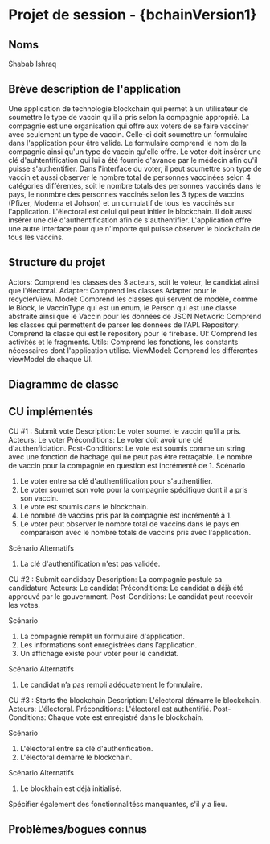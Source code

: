 # Projet de session - {bchainVersion1}

## Noms
Shabab Ishraq

## Brève description de l'application
Une application de technologie blockchain qui permet à un utilisateur de soumettre le type de vaccin qu'il a pris selon la compagnie approprié. La compagnie est une organisation qui offre aux voters de se faire vacciner avec seulement un type de vaccin. Celle-ci doit soumettre un formulaire dans l'application pour être valide. Le formulaire comprend le nom de la compagnie ainsi qu'un type de vaccin qu'elle offre. Le voter doit insérer une clé d'auhtentification qui lui a été fournie d'avance par le médecin afin qu'il puisse s'authentifier. Dans l'interface du voter, il peut soumettre son type de vaccin et aussi observer le nombre total de personnes vaccinées selon 4 catégories différentes, soit le nombre totals des personnes vaccinés dans le pays, le nonmbre des personnes vaccinés selon les 3 types de vaccins (Pfizer, Moderna et Johson) et un cumulatif de tous les vaccinés sur l'application. L'électoral est celui qui peut initier le blockchain. Il doit aussi insérer une clé d'authentification afin de s'authentifier. L'application offre une autre interface pour que n'importe qui puisse observer le blockchain de tous les vaccins. 

## Structure du projet
Actors:       Comprend les classes des 3 acteurs, soit le voteur, le candidat ainsi que l'électoral.
Adapter:      Comprend les classes Adapter pour le recyclerView.
Model:        Comprend les classes qui servent de modèle, comme le Block, le VaccinType qui est un enum, le Person qui est une classe abstraite ainsi que le Vaccin pour les données de JSON
Network:      Comprend les classes qui permettent de parser les données de l'API.
Repository:   Comprend la classe qui est le repository pour le firebase.
UI:           Comprend les activités et le fragments.
Utils:        Comprend les fonctions, les constants nécessaires dont l'application utilise.
ViewModel:    Comprend les différentes viewModel de chaque UI.

## Diagramme de classe

## CU implémentés

CU #1 : Submit vote
Description:	    Le voter soumet le vaccin qu'il a pris.
Acteurs:	        Le voter
Préconditions:    Le voter doit avoir une clé d'authenficiation. 
Post-Conditions:	Le vote est soumis comme un string avec une fonction de hachage qui ne peut pas être retraçable. 
                  Le nombre de vaccin pour la compagnie en question est incrémenté de 1.
Scénario	
  1.	Le voter entre sa clé d'authentification pour s'authentifier.
  2.	Le voter soumet son vote pour la compagnie spécifique dont il a pris son vaccin.
  3.	Le vote est soumis dans le blockchain.
  4.	Le nombre de vaccins pris par la compagnie est incrémenté à 1. 
  5.	Le voter peut observer le nombre total de vaccins dans le pays en comparaison avec le nombre totals de vaccins pris avec l'application. 
 
Scénario Alternatifs	
1. La clé d'authentification n'est pas validée.

CU #2 : Submit candidacy
Description:      La compagnie postule sa candidature
Acteurs:	        Le candidat
Préconditions:    Le candidat a déjà été approuvé par le gouvernment.
Post-Conditions:  Le candidat peut recevoir les votes. 

Scénario	
1.	La compagnie remplit un formulaire d'application.
2.	Les informations sont enregistrées dans l’application.
3.	Un affichage existe pour voter pour le candidat.

Scénario Alternatifs	
1.	Le candidat n’a pas rempli adéquatement le formulaire.

CU #3 : Starts the blockchain
Description:      L'électoral démarre le blockchain.
Acteurs:	        L'électoral.
Préconditions:    L'électoral est authentifié.
Post-Conditions:  Chaque vote est enregistré dans le blockchain.

Scénario	
1.	L'électoral entre sa clé d'authenfication.
2.	L'électoral démarre le blockchain.

Scénario Alternatifs	
1.	Le blockhain est déjà initialisé.

Spécifier également des fonctionnalitéss manquantes, s'il y a lieu. 

## Problèmes/bogues connus
